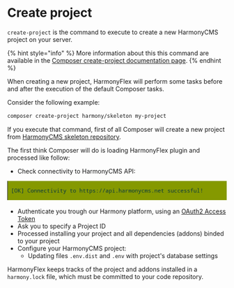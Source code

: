 # Create project

`create-project` is the command to execute to create a new HarmonyCMS project on your server.

{% hint style="info" %}
More information about this this command are available in the [Composer create-project documentation page](https://getcomposer.org/doc/03-cli.md#create-project).
{% endhint %}

When creating a new project, HarmonyFlex will perform some tasks before and after the execution of the default Composer tasks.

Consider the following example:

```bash
composer create-project harmony/skeleton my-project
```

If you execute that command, first of all Composer will create a new project from [HarmonyCMS skeleton repository](https://github.com/harmonycms/skeleton).

The first think Composer will do is loading HarmonyFlex plugin and processed like follow:

* Check connectivity to HarmonyCMS API:

![](../../.gitbook/assets/deepinscreenshot_20181012113441.png)

* Authenticate you trough our Harmony platform, using an [OAuth2 Access Token](https://harmonycms.gitbook.io/platform/account/api-access)
* Ask you to specify a Project ID
* Processed installing your project and all dependencies \(addons\) binded to your project
* Configure your HarmonyCMS project:
  * Updating files `.env.dist` and `.env` with project's database settings

HarmonyFlex keeps tracks of the project and addons installed in a `harmony.lock` file, which must be committed to your code repository.

